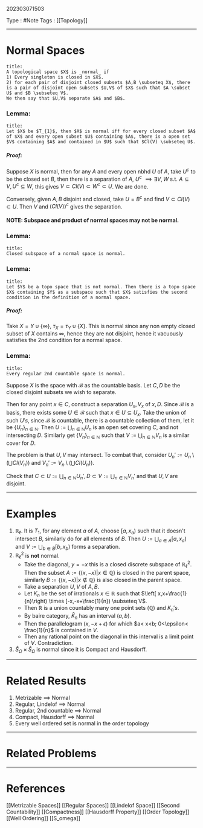 202303071503

Type : #Note
Tags : [[Topology]]

---
# Normal Spaces
```ad-note
title:
A topological space $X$ is _normal_ if 
1) Every singleton is closed in $X$.
2) for each pair of disjoint closed subsets $A,B \subseteq X$, there is a pair of disjoint open subsets $U,V$ of $X$ such that $A \subset U$ and $B \subseteq V$.
We then say that $U,V$ separate $A$ and $B$.
```

### Lemma:
```ad-note
title:
Let $X$ be $T_{1}$, then $X$ is normal iff for every closed subset $A$ of $X$ and every open subset $U$ containing $A$, there is a open set $V$ containing $A$ and contained in $U$ such that $Cl(V) \subseteq U$. 
```
##### Proof:
Suppose $X$ is normal, then for any $A$ and every open nbhd $U$ of $A$, take $U^{c}$ to be the closed set $B$, then there is a separation of $A$, $U^{c}$ $\implies \exists V,W$ s.t. $A \subseteq V, U^{c} \subseteq W$, this gives $V \subset Cl(V) \subset W^{c} \subset U$. We are done.

Conversely, given $A, B$ disjoint and closed, take $U = B^{c}$ and find $V \subset Cl(V) \subset U$. Then $V$ and $(Cl(V))^{c}$ gives the separation. 

#### NOTE: Subspace and product of normal spaces may not be normal.

### Lemma:
```ad-note
title:
Closed subspace of a normal space is normal.
```

### Lemma:
```ad-note
title:
Let $Y$ be a topo space that is not normal. Then there is a topo space $X$ containing $Y$ as a subspace such that $X$ satisfies the second condition in the definition of a normal space.
```

##### Proof:
Take $X = Y \cup \{\infty\}$, $\tau_{X} = \tau_{Y} \cup \{ X \}$. This is normal since any non empty closed subset of $X$ contains $\infty$, hence they are not disjoint, hence it vacuously satisfies the 2nd condition for a normal space.

### Lemma:
```ad-note
title:
Every regular 2nd countable space is normal.
```

Suppose $X$ is the space with $\mathcal{B}$ as the countable basis. Let $C,D$ be the closed disjoint subsets we wish to separate.

Then for any point $x \in C$, construct a separation $U_{x}, V_{x}$ of $x,D$. Since $\mathcal{B}$ is a basis, there exists some $U \in \mathcal{B}$ such that $x \in U \subseteq U_{x}$. Take the union of such $U's$, since $\mathcal{ B}$ is countable, there is a countable collection of them, let it be $\{ U_{n} \}_{n \in \mathbb{N}}$. Then $U := \bigcup_{n \in \mathbb{N}} U_{n}$ is an open set covering $C$, and not intersecting $D$. Similarly get $\{ V_{n} \}_{n \in \mathbb{N}}$ such that $V := \bigcup_{n \in \mathbb{N}} V_{n}$ is a similar cover for $D$.

The problem is that $U,V$ may intersect. To combat that, consider $U_{n}' := U_n \setminus (\bigcup Cl(V_{n}))$ and $V_{n} ' := V_{n} \setminus (\bigcup Cl(U_{n}))$.

Check that $C \subset U:=\bigcup_{n \in \mathbb{N}} U_{n}', D \subset V := \bigcup_{n \in \mathbb{N}} V_{n}'$ and that $U,V$ are disjoint.




---
# Examples
1. $\mathbb{R}_{\ell}$.
   It is $T_{1}$, for any element $a$ of $A$, choose $[a,x_{a})$ such that it doesn't intersect $B$, similarly do for all elements of $B$. Then $U := \bigcup_{a \in A} [a,x_{a})$ and $V := \bigcup_{b \in B} [b,x_{b})$ forms a separation.
2. $\mathbb{R}_{\ell}^{2}$ is **not** normal.
   - Take the diagonal, $y=-x$ this is a closed discrete subspace of $\mathbb{R}_{\ell}^{2}$. Then the subset $A := \{ (x,-x) | x \in \mathbb{Q} \}$ is closed in the parent space, similarly $B := \{ (x,-x) | x \notin \mathbb{Q} \}$ is also closed in the parent space.
   - Take a separation $U,V$ of $A,B$. 
   - Let $K_{n}$ be the set of irrationals $x \in \mathbb{R}$ such that $\left[ x,x+\frac{1}{n}\right) \times [-x,-x+\frac{1}{n}) \subseteq V$.
   - Then $\mathbb{R}$ is a union countably many one point sets ($\mathbb{Q}$) and $K_{n}'s$.
   - By baire category, $\bar{K}_{n}$ has an interval $(a,b)$.
   - Then the parallelogram $(x,-x+\epsilon)$ for which $a< x<b; 0<\epsilon< \frac{1}{n}$ is contained in $V$.
   - Then any rational point on the diagonal in this interval is a limit point of $V$. Contradiction.
3. $\bar{S}_{\Omega} \times \bar{S}_{\Omega}$ is normal since it is Compact and Hausdorff.
---
# Related Results
1) Metrizable $\implies$ Normal
2) Regular, Lindelof $\implies$ Normal
3) Regular, 2nd countable $\implies$ Normal
4) Compact, Hausdorff $\implies$ Normal
5) Every well ordered set is normal in the order topology

---
# Related Problems

---
# References
[[Metrizable Spaces]]
[[Regular Spaces]]
[[Lindelof Space]]
[[Second Countability]]
[[Compactness]]
[[Hausdorff Property]]
[[Order Topology]]
[[Well Ordering]]
[[S_omega]]
